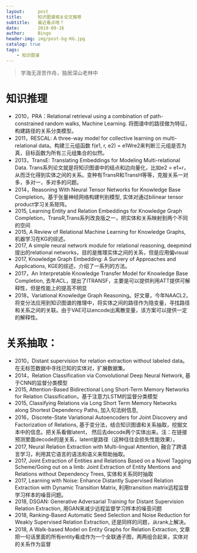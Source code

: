 ```yaml
---
layout:     post
title:      知识图谱相关论文推荐
subtitle:   最近看点啥？
date:       2019-09-16
author:     Bingo
header-img: img/post-bg-KG.jpg
catalog: true
tags:
    - 知识图谱
---
```


> 学海无涯苦作舟，独居深山老林中

# 知识推理
- 2010，PRA：Relational retrieval using a combination of path-constrained random walks, Machine Learning. 将图谱中的路径做为特征，构建路径的关系分类模型。
- 2011，RESCAL: A three-way model for collective learning on multi-relational data。构建三元组函数 f(e1, r, e2) = e1Wre2来判断三元组是否为真，目标函数为所有三元组集合的似然。
- 2013，TransE: Translating Embeddings for Modeling Multi-relational Data. Trans系列论文就是将知识图谱中的结点和边向量化，比如e2 = e1+r，从而泛化得到实体之间的关系。变种有TransR和TransH等等，克服关系一对多，多对一，多对多的问题。
- 2014，Reasoning With Neural Tensor Networks for Knowledge Base Completion。基于张量神经网络构建判别模型, 实体对通过bilinear tensor product学习关系矩阵。
- 2015, Learning Entity and Relation Embeddings for Knowledge Graph Completion，TransR,Trans系列改良版之一，把实体和关系映射到两个不同的空间
- 2015, A Review of Relational Machine Learning for Knowledge Graphs, 机器学习在KG的综述。
- 2017, A simple neural network module for relational reasoning, deepmind 提出的relational networks，目的是推理实体之间的关系，但是应用偏visual
- 2017, Knowledge Graph Embedding: A Survery of Approaches and Applications, KGE的综述，介绍了一系列的方法。
- 2017，An Interpretable Knowledge Transfer Model
for Knowledge Base Completion, 去年ACL，提出了ITRANSF，主要是可以提供利用ATT提供可解释性，但是性能上的提高不明显
- 2018，Variational Knowledge Graph Reasoning。好文章，今年NAACL2， 将变分法应用到知识图谱的推理中，将实体之间的路径作为隐变量，寻找路径和关系之间的关联。由于VAE可以encode出离散变量，该方案可以提供一定的解释性。

# 关系抽取：
- 2010，Distant supervision for relation extraction without labeled data。在无标签数据中寻找已知的实体对，扩展数据集。
- 2014，Relation Classification via Convolutional Deep Neural Network, 基于CNN的监督分类模型
- 2015, Attention-Based Bidirectional Long Short-Term Memory Networks for Relation Classification，基于注意力LSTM的监督分类模型
- 2015, Classifying Relations via Long Short Term Memory Networks along Shortest Dependency Paths, 加入句法树信息,
- 2016，Discrete-State Variational Autoencoders for Joint Discovery and Factorization of Relations, 基于变分法，结合知识图谱和关系抽取，挖掘文本中的信息。把关系看做latent， 然后去decode两个实体出来。注：在链接预测里面decode的是关系，latent是路径（这种往往会损失性能效果）。
- 2017, Neural Relation Extraction with Multi-lingual Attention, 融合了跨语言学习，利用其它语言的语法和语义来帮助抽取。
- 2017, Joint Extraction of Entities and Relations Based on a Novel Tagging Scheme/Going out on a limb: Joint Extraction of Entity Mentions and Relations without Dependency Trees, 实体和关系同时抽取
- 2017, Learning with Noise: Enhance Distantly Supervised Relation Extraction with Dynamic Transition Matrix, 利用transition matrix远程监督学习样本的噪音问题。
- 2018, DSGAN: Generative Adversarial Training for Distant Supervision Relation Extraction, 用GAN来减少远程监督学习样本的噪音问题
- 2018, Ranking-Based Automatic Seed Selection and Noise Reduction for Weakly Supervised Relation Extraction, 还是同样的问题，从rank上解决。
- 2018, A Walk-based Model on Entity Graphs for Relation Extraction, 文章把一句话里面的所有entity看成作为一个全联通子图，两两组合起来，实体对的关系作为监督